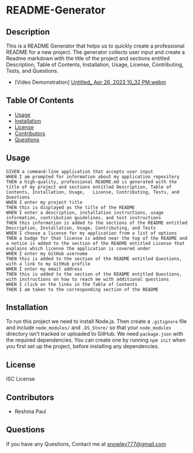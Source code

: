 # README-Generator

 ## Description

  This is a README Generator that helps us to quickly create a professional README for a new project. The generator collects user input and create a Readme markdown with the title of the project and sections entitled Description, Table of Contents, Installation, Usage, License, Contributing, Tests, and Questions.

  - [Video Demonstration] 
  [Untitled_ Apr 26, 2023 10_32 PM.webm](https://user-images.githubusercontent.com/128992593/234889535-7c64370b-5b6e-4102-939f-2715461bb454.webm)

  

  ## Table Of Contents

  * [Usage](#usage)
  * [Installation](#installation)
  * [License](#license)
  * [Contributors](#contributors)
  * [Questions](#Questions)

  ## Usage
  
    GIVEN a command-line application that accepts user input
    WHEN I am prompted for information about my application repository
    THEN a high-quality, professional README.md is generated with the title of my project and sections entitled Description, Table of Contents, Installation, Usage,   License, Contributing, Tests, and Questions
    WHEN I enter my project title
    THEN this is displayed as the title of the README
    WHEN I enter a description, installation instructions, usage information, contribution guidelines, and test instructions
    THEN this information is added to the sections of the README entitled Description, Installation, Usage, Contributing, and Tests
    WHEN I choose a license for my application from a list of options
    THEN a badge for that license is added near the top of the README and a notice is added to the section of the README entitled License that explains which license the application is covered under
    WHEN I enter my GitHub username
    THEN this is added to the section of the README entitled Questions, with a link to my GitHub profile
    WHEN I enter my email address
    THEN this is added to the section of the README entitled Questions, with instructions on how to reach me with additional questions
    WHEN I click on the links in the Table of Contents 
    THEN I am taken to the corresponding section of the README

  ## Installation

  To run this project we need to install Node.js. Then create a `.gitignore` file and include `node_modules/` and `.DS_Store/` so that your `node_modules` directory isn't tracked or uploaded to GitHub. We need `package.json` with the required dependencies. You can create one by running `npm init` when you first set up the project, before installing any dependencies.

  ## License

  ISC License

  ## Contributors
  - Reshma Paul

  ## Questions

  If you have any Questions,
  Contact me at snowley777@gmail.com


